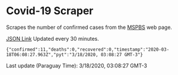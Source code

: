 # Covid-19 Scraper

Scrapes the number of confirmed cases from the [MSPBS](https://www.mspbs.gov.py/covid-19.php) web page.

[JSON Link](https://jmayalag.github.io/covid19-scrape/cases.json)
Updated every 30 minutes.
```
{"confirmed":11,"deaths":0,"recovered":0,"timestamp":"2020-03-18T06:08:27.963Z","pyt":"3/18/2020, 03:08:27 GMT-3"}
```
Last update (Paraguay Time): 3/18/2020, 03:08:27 GMT-3